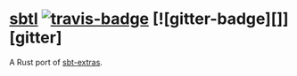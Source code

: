 # [sbtl][] [![travis-badge][]][travis] [![gitter-badge][]][gitter]

A Rust port of [sbt-extras][].

[sbtl]:            https://github.com/dwijnand/sbtl
[travis]:       https://travis-ci.org/dwijnand/sbtl
[travis-badge]: https://travis-ci.org/dwijnand/sbtl.svg?branch=master
[sbt-extras]: https://github.com/paulp/sbt-extras
